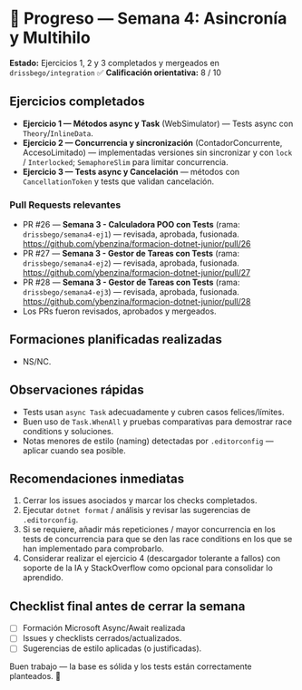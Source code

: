 # 🚧 Progreso — Semana 4: Asincronía y Multihilo

**Estado:** Ejercicios 1, 2 y 3 completados y mergeados en `drissbego/integration` ✅
**Calificación orientativa:** 8 / 10

## Ejercicios completados

- **Ejercicio 1 — Métodos async y Task** (WebSimulator) — Tests async con `Theory`/`InlineData`.
- **Ejercicio 2 — Concurrencia y sincronización** (ContadorConcurrente, AccesoLimitado) — implementadas versiones sin sincronizar y con `lock` / `Interlocked`; `SemaphoreSlim` para limitar concurrencia.
- **Ejercicio 3 — Tests async y Cancelación** — métodos con `CancellationToken` y tests que validan cancelación.

### Pull Requests relevantes

- PR #26 — **Semana 3 - Calculadora POO con Tests** (rama: `drissbego/semana4-ej1`) — revisada, aprobada, fusionada.
  https://github.com/ybenzina/formacion-dotnet-junior/pull/26
- PR #27 — **Semana 3 - Gestor de Tareas con Tests** (rama: `drissbego/semana4-ej2`) — revisada, aprobada, fusionada.
  https://github.com/ybenzina/formacion-dotnet-junior/pull/27
- PR #28 — **Semana 3 - Gestor de Tareas con Tests** (rama: `drissbego/semana4-ej3`) — revisada, aprobada, fusionada.
  https://github.com/ybenzina/formacion-dotnet-junior/pull/28
- Los PRs fueron revisados, aprobados y mergeados.

## Formaciones planificadas realizadas

- NS/NC.

## Observaciones rápidas

- Tests usan `async Task` adecuadamente y cubren casos felices/límites.
- Buen uso de `Task.WhenAll` y pruebas comparativas para demostrar race conditions y soluciones.
- Notas menores de estilo (naming) detectadas por `.editorconfig` — aplicar cuando sea posible.

## Recomendaciones inmediatas

1. Cerrar los issues asociados y marcar los checks completados.
2. Ejecutar `dotnet format` / análisis y revisar las sugerencias de `.editorconfig`.
3. Si se requiere, añadir más repeticiones / mayor concurrencia en los tests de concurrencia para que se den las race conditions en los que se han implementado para comprobarlo.
4. Considerar realizar el ejercicio 4 (descargador tolerante a fallos) con soporte de la IA y StackOverflow como opcional para consolidar lo aprendido.

## Checklist final antes de cerrar la semana

- [ ] Formación Microsoft Async/Await realizada
- [ ] Issues y checklists cerrados/actualizados.
- [ ] Sugerencias de estilo aplicadas (o justificadas).

Buen trabajo — la base es sólida y los tests están correctamente planteados. 👏
